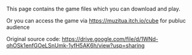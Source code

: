 
This page contains the game files which you can download and play.

Or you can access the game via https://muzitua.itch.io/cube for publuc audience

Original source code: https://drive.google.com/file/d/1WNd-qhOSk1enfGOeLSnUmk-1yfH5AK6h/view?usp=sharing
